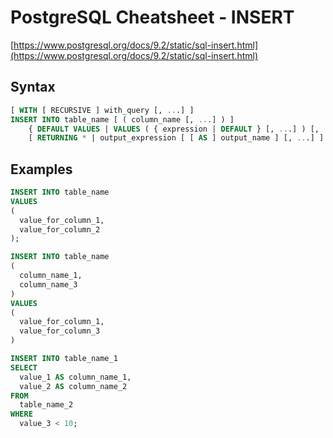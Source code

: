 # PostgreSQL Cheatsheet - INSERT

[https://www.postgresql.org/docs/9.2/static/sql-insert.html](https://www.postgresql.org/docs/9.2/static/sql-insert.html)

## Syntax

```sql
[ WITH [ RECURSIVE ] with_query [, ...] ]
INSERT INTO table_name [ ( column_name [, ...] ) ]
    { DEFAULT VALUES | VALUES ( { expression | DEFAULT } [, ...] ) [, ...] | query }
    [ RETURNING * | output_expression [ [ AS ] output_name ] [, ...] ]
```

## Examples

```sql
INSERT INTO table_name
VALUES
(
  value_for_column_1,
  value_for_column_2
);
```

```sql
INSERT INTO table_name
(
  column_name_1,
  column_name_3
)
VALUES 
(
  value_for_column_1,
  value_for_column_3
)
```

```sql
INSERT INTO table_name_1
SELECT
  value_1 AS column_name_1,
  value_2 AS column_name_2
FROM
  table_name_2
WHERE
  value_3 < 10;
